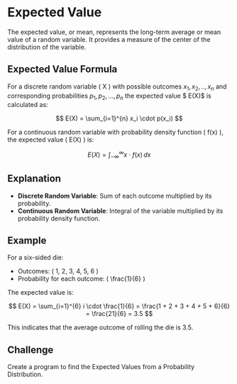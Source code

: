 # Expected Value

The expected value, or mean, represents the long-term average or mean value of a random variable. It provides a measure of the center of the distribution of the variable.

## Expected Value Formula

For a discrete random variable \( X \) with possible outcomes ${x_1, x_2, .., x_n}$ and corresponding probabilities ${p_1, p_2, \ldots, p_n}$ the expected value $ E(X)$ is calculated as:

$$
E(X) = \sum_{i=1}^{n} x_i \cdot p(x_i)
$$

For a continuous random variable with probability density function \( f(x) \), the expected value \( E(X) \) is:

$$
E(X) = \int_{-\infty}^{\infty} x \cdot f(x) \, dx
$$

## Explanation

- **Discrete Random Variable**: Sum of each outcome multiplied by its probability.
- **Continuous Random Variable**: Integral of the variable multiplied by its probability density function.

## Example

For a six-sided die:

- Outcomes: \( 1, 2, 3, 4, 5, 6 \)
- Probability for each outcome: \( \frac{1}{6} \)

The expected value is:

$$
E(X) = \sum_{i=1}^{6} i \cdot \frac{1}{6} = \frac{1 + 2 + 3 + 4 + 5 + 6}{6} = \frac{21}{6} = 3.5
$$

This indicates that the average outcome of rolling the die is 3.5.

## Challenge

Create a program to find the Expected Values from a Probability Distribution.
